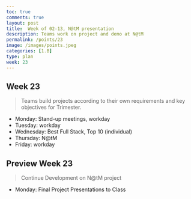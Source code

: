 ```yaml
---
toc: true
comments: true
layout: post
title:  Week of 02-13, N@tM presentation
description: Teams work on project and demo at N@tM
permalink: /points/23
image: /images/points.jpeg
categories: [1.B]
type: plan
week: 23
---
```


## Week 23
> Teams build projects according to their own requirements and key objectives for Trimester.
- Monday: Stand-up meetings, workday
- Tuesday: workday
- Wednesday: Best Full Stack, Top 10 (individual)
- Thursday: N@tM
- Friday: workday

## Preview Week 23
> Continue Development on N@tM project
- Monday: Final Project Presentations to Class